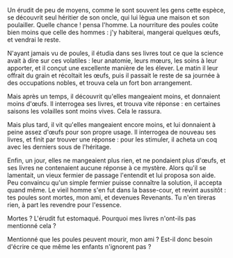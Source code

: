 Un érudit de peu de moyens, comme le sont souvent les gens cette espèce, se découvrit seul héritier de son oncle, qui lui lègua une maison et son poulailler. Quelle chance ! pensa l'homme. La nourriture des poules coûte bien moins que celle des hommes : j'y habiterai, mangerai quelques œufs, et vendrai le reste.

N'ayant jamais vu de poules, il étudia dans ses livres tout ce que la science avait à dire sur ces volatiles : leur anatomie, leurs mœurs, les soins à leur apporter, et il conçut une excellente manière de les élever. Le matin il leur offrait du grain et récoltait les œufs, puis il passait le reste de sa journée à des occupations nobles, et trouva cela un fort bon arrangement.

Mais après un temps, il découvrit qu'elles mangeaient moins, et donnaient moins d'œufs. Il interrogea ses livres, et trouva vite réponse : en certaines saisons les volailles sont moins vives. Cela le rassura.

Mais plus tard, il vit qu'elles mangeaient encore moins, et lui donnaient à peine assez d'œufs pour son propre usage. Il interrogea de nouveau ses livres, et finit par trouver une réponse : pour les stimuler, il acheta un coq avec les derniers sous de l'héritage.

Enfin, un jour, elles ne mangeaient plus rien, et ne pondaient plus d'œufs, et ses livres ne contenaient aucune réponse à ce mystère. Alors qu'il se lamentait, un vieux fermier de passage l'entendit et lui proposa son aide. Peu convaincu qu'un simple fermier puisse connaître la solution, il accepta quand même. Le vieil homme s'en fut dans la basse-cour, et revint aussitôt : tes poules sont mortes, mon ami, et devenues Revenants. Tu n'en tireras rien, à part les revendre pour l'essence.

Mortes ? L'érudit fut estomaqué. Pourquoi mes livres n'ont-ils pas mentionné cela ?

Mentionné que les poules peuvent mourir, mon ami ? Est-il donc besoin d'écrire ce que même les enfants n'ignorent pas ? 